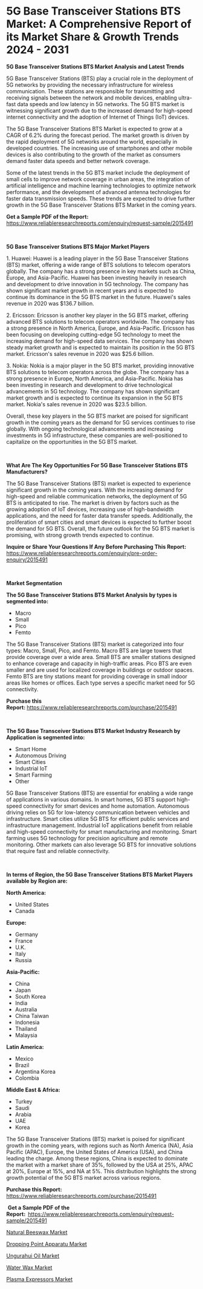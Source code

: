 <p><h1>5G Base Transceiver Stations BTS Market: A Comprehensive Report of its Market Share & Growth Trends 2024 - 2031</h1></p><p><strong>5G Base Transceiver Stations BTS Market Analysis and Latest Trends</strong></p>
<p><p>5G Base Transceiver Stations (BTS) play a crucial role in the deployment of 5G networks by providing the necessary infrastructure for wireless communication. These stations are responsible for transmitting and receiving signals between the network and mobile devices, enabling ultra-fast data speeds and low latency in 5G networks. The 5G BTS market is witnessing significant growth due to the increased demand for high-speed internet connectivity and the adoption of Internet of Things (IoT) devices.</p><p>The 5G Base Transceiver Stations BTS Market is expected to grow at a CAGR of 6.2% during the forecast period. The market growth is driven by the rapid deployment of 5G networks around the world, especially in developed countries. The increasing use of smartphones and other mobile devices is also contributing to the growth of the market as consumers demand faster data speeds and better network coverage.</p><p>Some of the latest trends in the 5G BTS market include the deployment of small cells to improve network coverage in urban areas, the integration of artificial intelligence and machine learning technologies to optimize network performance, and the development of advanced antenna technologies for faster data transmission speeds. These trends are expected to drive further growth in the 5G Base Transceiver Stations BTS Market in the coming years.</p></p>
<p><strong>Get a Sample PDF of the Report:&nbsp;</strong> <a href="https://www.reliableresearchreports.com/enquiry/request-sample/2015491">https://www.reliableresearchreports.com/enquiry/request-sample/2015491</a></p>
<p>&nbsp;</p>
<p><strong>5G Base Transceiver Stations BTS Major Market Players</strong></p>
<p><p>1. Huawei: Huawei is a leading player in the 5G Base Transceiver Stations (BTS) market, offering a wide range of BTS solutions to telecom operators globally. The company has a strong presence in key markets such as China, Europe, and Asia-Pacific. Huawei has been investing heavily in research and development to drive innovation in 5G technology. The company has shown significant market growth in recent years and is expected to continue its dominance in the 5G BTS market in the future. Huawei's sales revenue in 2020 was $136.7 billion.</p><p>2. Ericsson: Ericsson is another key player in the 5G BTS market, offering advanced BTS solutions to telecom operators worldwide. The company has a strong presence in North America, Europe, and Asia-Pacific. Ericsson has been focusing on developing cutting-edge 5G technology to meet the increasing demand for high-speed data services. The company has shown steady market growth and is expected to maintain its position in the 5G BTS market. Ericsson's sales revenue in 2020 was $25.6 billion.</p><p>3. Nokia: Nokia is a major player in the 5G BTS market, providing innovative BTS solutions to telecom operators across the globe. The company has a strong presence in Europe, North America, and Asia-Pacific. Nokia has been investing in research and development to drive technological advancements in 5G technology. The company has shown significant market growth and is expected to continue its expansion in the 5G BTS market. Nokia's sales revenue in 2020 was $23.5 billion.</p><p>Overall, these key players in the 5G BTS market are poised for significant growth in the coming years as the demand for 5G services continues to rise globally. With ongoing technological advancements and increasing investments in 5G infrastructure, these companies are well-positioned to capitalize on the opportunities in the 5G BTS market.</p></p>
<p>&nbsp;</p>
<p><strong>What Are The Key Opportunities For 5G Base Transceiver Stations BTS Manufacturers?</strong></p>
<p><p>The 5G Base Transceiver Stations (BTS) market is expected to experience significant growth in the coming years. With the increasing demand for high-speed and reliable communication networks, the deployment of 5G BTS is anticipated to rise. The market is driven by factors such as the growing adoption of IoT devices, increasing use of high-bandwidth applications, and the need for faster data transfer speeds. Additionally, the proliferation of smart cities and smart devices is expected to further boost the demand for 5G BTS. Overall, the future outlook for the 5G BTS market is promising, with strong growth trends expected to continue.</p></p>
<p><strong>Inquire or Share Your Questions If Any Before Purchasing This Report:</strong> <a href="https://www.reliableresearchreports.com/enquiry/pre-order-enquiry/2015491">https://www.reliableresearchreports.com/enquiry/pre-order-enquiry/2015491</a></p>
<p>&nbsp;</p>
<p><strong>Market Segmentation</strong></p>
<p><strong>The 5G Base Transceiver Stations BTS Market Analysis by types is segmented into:</strong></p>
<p><ul><li>Macro</li><li>Small</li><li>Pico</li><li>Femto</li></ul></p>
<p><p>The 5G Base Transceiver Stations (BTS) market is categorized into four types: Macro, Small, Pico, and Femto. Macro BTS are large towers that provide coverage over a wide area. Small BTS are smaller stations designed to enhance coverage and capacity in high-traffic areas. Pico BTS are even smaller and are used for localized coverage in buildings or outdoor spaces. Femto BTS are tiny stations meant for providing coverage in small indoor areas like homes or offices. Each type serves a specific market need for 5G connectivity.</p></p>
<p><strong>Purchase this Report:&nbsp;</strong><a href="https://www.reliableresearchreports.com/purchase/2015491">https://www.reliableresearchreports.com/purchase/2015491</a></p>
<p>&nbsp;</p>
<p><strong>The 5G Base Transceiver Stations BTS Market Industry Research by Application is segmented into:</strong></p>
<p><ul><li>Smart Home</li><li>Autonomous Driving</li><li>Smart Cities</li><li>Industrial IoT</li><li>Smart Farming</li><li>Other</li></ul></p>
<p><p>5G Base Transceiver Stations (BTS) are essential for enabling a wide range of applications in various domains. In smart homes, 5G BTS support high-speed connectivity for smart devices and home automation. Autonomous driving relies on 5G for low-latency communication between vehicles and infrastructure. Smart cities utilize 5G BTS for efficient public services and infrastructure management. Industrial IoT applications benefit from reliable and high-speed connectivity for smart manufacturing and monitoring. Smart farming uses 5G technology for precision agriculture and remote monitoring. Other markets can also leverage 5G BTS for innovative solutions that require fast and reliable connectivity.</p></p>
<p>&nbsp;</p>
<p><strong>In terms of Region, the 5G Base Transceiver Stations BTS Market Players available by Region are:</strong></p>
<p>
    <p> <strong> North America: </strong>
        <ul>
            <li>United States</li>
            <li>Canada</li>
        </ul>
        </p> 
    <p> <strong> Europe: </strong>
        <ul>
            <li>Germany</li>
            <li>France</li>
            <li>U.K.</li>
            <li>Italy</li>
            <li>Russia</li>
        </ul>
        </p> 
    <p> <strong> Asia-Pacific: </strong>
        <ul>
            <li>China</li>
            <li>Japan</li>
            <li>South Korea</li>
            <li>India</li>
            <li>Australia</li>
            <li>China Taiwan</li>
            <li>Indonesia</li>
            <li>Thailand</li>
            <li>Malaysia</li>
        </ul>
        </p> 
    <p> <strong> Latin America: </strong>
        <ul>
            <li>Mexico</li>
            <li>Brazil</li>
            <li>Argentina Korea</li>
            <li>Colombia</li>
        </ul>
        </p> 
    <p> <strong> Middle East & Africa: </strong>
        <ul>
            <li>Turkey</li>
            <li>Saudi</li>
            <li>Arabia</li>
            <li>UAE</li>
            <li>Korea</li>
        </ul>
    </p>
    </p>
<p><p>The 5G Base Transceiver Stations (BTS) market is poised for significant growth in the coming years, with regions such as North America (NA), Asia Pacific (APAC), Europe, the United States of America (USA), and China leading the charge. Among these regions, China is expected to dominate the market with a market share of 35%, followed by the USA at 25%, APAC at 20%, Europe at 15%, and NA at 5%. This distribution highlights the strong growth potential of the 5G BTS market across various regions.</p></p>
<p><strong>Purchase this Report: </strong><a href="https://www.reliableresearchreports.com/purchase/2015491">https://www.reliableresearchreports.com/purchase/2015491</a></p>
<p>&nbsp;<strong>Get a Sample PDF of the Report:&nbsp;&nbsp;</strong><a href="https://www.reliableresearchreports.com/enquiry/request-sample/2015491">https://www.reliableresearchreports.com/enquiry/request-sample/2015491</a></p>
<p><strong></strong></p>
<p><p><a href="https://view.publitas.com/reportprime-1/natural-beeswax-market-size-share-trends-analysis-report-by-application-regional-outlook-competitive-strategies-and-segment-forecasts-2024-2031/">Natural Beeswax Market</a></p><p><a href="https://ivy-potential-64b.notion.site/Dropping-Point-Apparatu-Market-Centers-on-Aspects-such-as-Market-Growth-Market-Share-Market-Opport-f4b108546535463fae02096668f159af">Dropping Point Apparatu Market</a></p><p><a href="https://nifty-kite-d51.notion.site/Ungurahui-Oil-Market-Research-Report-The-Key-To-Successful-Business-Strategy-Forecasted-for-Period--06a7353c2107418693630f70162a6612">Ungurahui Oil Market</a></p><p><a href="https://view.publitas.com/reportprime-1/water-wax-market-furnish-information-about-market-size-market-share-market-dynamics-and-projections-spanning-from-2024-to-2031/">Water Wax Market</a></p><p><a href="https://five-trouble-98a.notion.site/Plasma-Expressors-Market-Size-Market-Share-and-Global-Market-Analysis-Report-2024-2031-935bc48e437e439a8e083956a9f62fbb">Plasma Expressors Market</a></p></p>